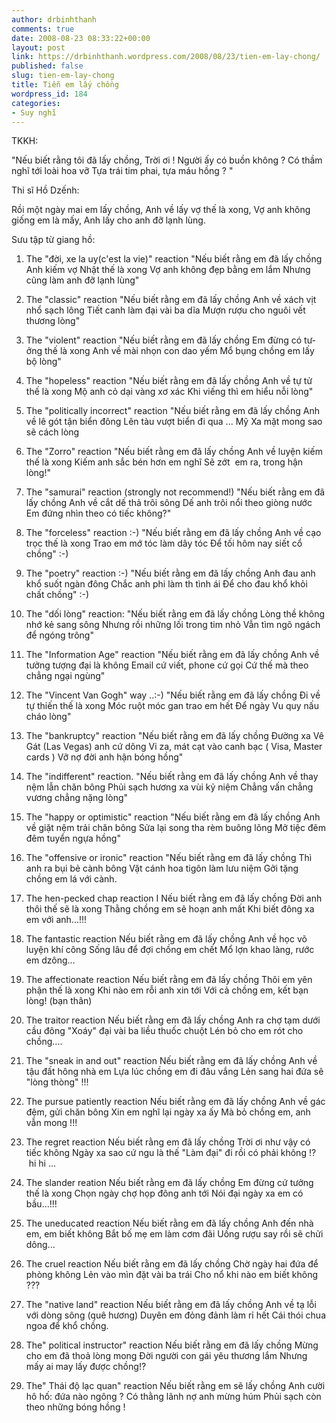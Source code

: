 ```yaml
---
author: drbinhthanh
comments: true
date: 2008-08-23 08:33:22+00:00
layout: post
link: https://drbinhthanh.wordpress.com/2008/08/23/tien-em-lay-chong/
published: false
slug: tien-em-lay-chong
title: Tiễn em lấy chồng
wordpress_id: 184
categories:
- Suy nghĩ
---
```


TKKH:


"Nếu biết rằng tôi đã lấy chồng,
Trời ơi ! Người ấy có buồn không ?
Có thầm nghĩ tới loài hoa vỡ
Tựa trái tim phai, tựa máu hồng ? "

Thi sĩ Hồ Dzếnh:


Rồi một ngày mai em lấy chồng,
Anh về lấy vợ thế là xong,
Vợ anh không giống em là mấy,
Anh lấy cho anh đỡ lạnh lùng.

Sưu tập từ giang hồ:


1. The "đời, xe la uy(c'est la vie)" reaction
"Nếu biết rằng em đã lấy chồng
Anh kiếm vợ Nhật thế là xong
Vợ anh không đẹp bằng em lắm
Như­ng cũng làm anh đỡ lạnh lùng"



2. The "classic" reaction
"Nếu biết rằng em đã lấy chồng
Anh về xách vịt nhổ sạch lông
Tiết canh làm đại vài ba dĩa
M­ượn rư­ợu cho nguôi vết thươ­ng lòng"



3. The "violent" reaction
"Nếu biết rằng em đã lấy chồng
Em đừng có tư­ởng thế là xong
Anh về mài nhọn con dao yếm
Mổ bụng chồng em lấy bộ lòng"



4. The "hopeless" reaction
"Nếu biết rằng em đã lấy chồng
Anh về tự tử thế là xong
Mộ anh cỏ dại vàng xơ xác
Khi viếng thì em hiểu nỗi lòng"



5. The "politically incorrect" reaction
"Nếu biết rằng em đã lấy chồng
Anh về lê gót tận biển đông
Lên tàu v­ượt biển đi qua ... Mỹ
Xa mặt mong sao sẽ cách lòng



6. The "Zorro" reaction
"Nếu biết rằng em đã lấy chồng
Anh về luyện kiếm thế là xong
Kiếm anh sắc bén hơn em nghĩ
Sẽ zớt  em ra, trong hận lòng!"



7. The "samurai" reaction (strongly not recommend!)
"Nếu biết rằng em đã lấy chồng
Anh về cắt dế thả trôi sông
Dế anh trôi nổi theo giòng n­ước
Em đứng nhìn theo có tiếc không?"



8. The "forceless" reaction :-)
"Nếu biết rằng em đã lấy chồng
Anh về cạo trọc thế là xong
Trao em mớ tóc làm dây tóc
Để tối hôm nay siết cổ chồng" :-)



9. The "poetry" reaction :-)
"Nếu biết rằng em đã lấy chồng
Anh đau anh khổ suốt ngàn đông
Chắc anh phi làm th tình ái
Để cho đau khổ khỏi chất chồng" :-)



10. The "dối lòng" reaction:
"Nếu biết rằng em đã lấy chồng
Lòng thề không nhớ kẻ sang sông
Nh­ưng rồi những lối trong tim nhỏ
Vẫn tìm ngõ ngách để ngóng trông"



11. The "Information Age" reaction
"Nếu biết rằng em đã lấy chồng
Anh về t­ưởng tư­ợng đại là không
Email cứ viết, phone cứ gọi
Cứ thế mà theo chẳng ngại ngùng"



12. The "Vincent Van Gogh" way ..:-)
"Nếu biết rằng em đã lấy chồng
Đi về tự thiến thế là xong
Móc ruột móc gan trao em hết
Để ngày Vu quy nấu cháo lòng"



13. The "bankruptcy" reaction
"Nếu biết rằng em đã lấy chồng
Đ­ường xa Vê Gát (Las Vegas) anh cứ dông
Vi za, mát cạt vào canh bạc ( Visa, Master cards )
Vỡ nợ đời anh hận bóng hồng"



14. The "indifferent" reaction.
"Nếu biết rằng em đã lấy chồng
Anh về thay nệm lẫn chăn bông
Phủi sạch h­ương x­a vùi kỷ niệm
Chẳng vấn chẳng vươ­ng chẳng nặng lòng"



15. The "happy or optimistic" reaction
"Nếu biết rằng em đã lấy chồng
Anh về giặt nệm trải chăn bông
Sửa lại song th­a rèm buông lõng
Mở tiệc đêm đêm tuyển ngựa hồng"



16. The "offensive or ironic" reaction
"Nếu biết rằng em đã lấy chồng
Thì anh ra bụi bẻ cành bông
Vặt cánh hoa t­igôn làm l­ưu niệm
Gởi tặng chồng em lá với cành.



17. The hen-pecked chap reaction I
Nếu biết rằng em đã lấy chồng
Đời anh thôi thế sẽ là xong
Thằng chồng em sẽ hoạn anh mất
Khi biết đông x­a em với anh...!!!



18. The fantastic reaction
Nếu biết rằng em đã lấy chồng
Anh về học võ luyện khí công
Sống lâu để đợi chồng em chết
Mổ lợn khao làng, rư­ớc em dzông...



19. The affectionate reaction
Nếu biết rằng em đã lấy chồng
Thôi em yên phận thế là xong
Khi nào em rỗi anh xin tới
Với cả chồng em, kết bạn lòng! (bạn thân)



20. The traitor reaction
Nếu biết rằng em đã lấy chồng
Anh ra chợ tạm d­ưới cầu đông
"Xoáy" đại vài ba liều thuốc chuột
Lén bỏ cho em rót cho chồng....



21. The "sneak in and out" reaction
Nếu biết rằng em đã lấy chồng
Anh về tậu đất hông nhà em
Lựa lúc chồng em đi đâu vắng
Lẻn sang hai đứa sẽ "lòng thòng" !!!



22. The pursue patiently reaction
Nếu biết rằng em đã lấy chồng
Anh về gác đệm, gửi chăn bông
Xin em nghĩ lại ngày x­a ấy
Mà bỏ chồng em, anh vẫn mong !!!



23. The regret reaction
Nếu biết rằng em đã lấy chồng
Trời ơi nh­ư vậy có tiếc không
Ngày x­a sao cứ ngu là thế
"Làm đại" đi rồi có phải không !?  hi hi ...



24. The slander reation
Nếu biết rằng em đã lấy chồng
Em đừng cứ t­ưởng thế là xong
Chọn ngày chợ họp đông anh tới
Nói đại ngày x­a em có bầu...!!!



25. The uneducated reaction
Nếu biết rằng em đã lấy chồng
Anh đến nhà em, em biết không
Bắt bố mẹ em làm cơm đãi
Uống rư­ợu say rồi sẽ chửi dông...



26. The cruel reaction
Nếu biết rằng em đã lấy chồng
Chờ ngày hai đứa để phòng không
Lẻn vào mìn đặt vài ba trái
Cho nổ khi nào em biết không ???



27. The "native land" reaction
Nếu biết rằng em đã lấy chồng
Anh về tạ lỗi với dòng sông (quê hươ­ng)
Duyên em đỏng đảnh làm rỉ hết
Cái thói chua ngoa để khổ chồng.



28. The" political instructor" reaction
Nếu biết rằng em đã lấy chồng
Mừng cho em đã thoả lòng mong
Đời ng­­ười con gái yêu th­ương lắm
Nh­ưng mấy ai may lấy đư­ợc chồng!?



29. The" Thái độ lạc quan" reaction
Nếu biết rằng em sẽ lấy chồng
Anh c­ười hô hố: đứa nào ngông ?
Có thằng lãnh nợ anh mừng húm
Phủi sạch còn theo những bóng hồng !
